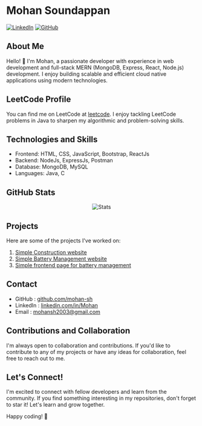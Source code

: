 # Mohan Soundappan

[![LinkedIn](https://img.shields.io/badge/LinkedIn-Mohan-blue?style=flat-square&logo=linkedin)](https://www.linkedin.com/in/mohan-s-986397259/)
[![GitHub](https://img.shields.io/badge/GitHub-mohan--sh-black?style=flat-square&logo=github)](https://github.com/mohan-sh/)


## About Me

Hello! 👋 I'm Mohan, a passionate developer with experience in web development and full-stack MERN (MongoDB, Express, React, Node.js) development. I enjoy building scalable and efficient cloud native applications using modern technologies.

## LeetCode Profile

You can find me on LeetCode at [leetcode](https://https://leetcode.com/u/Mohan_S_18/). I enjoy tackling LeetCode problems in Java to sharpen my algorithmic and problem-solving skills.

## Technologies and Skills

- Frontend: HTML, CSS, JavaScript, Bootstrap, ReactJs
- Backend: NodeJs, ExpressJs, Postman
- Database: MongoDB, MySQL
- Languages: Java, C
  

## GitHub Stats

<div align="center">

![Stats](https://github-readme-stats.vercel.app/api?username=mohan-sh&count_private=true&cache_seconds=30)


</div>



## Projects

Here are some of the projects I've worked on:

1. [Simple Construction website](https://github.com/mohan-sh/happy-home-construction-website-)
2. [Simple Battery Management website](https://github.com/mohan-sh/JavaScript-Poject)
3. [Simple frontend page for battery management](https://github.com/mohan-sh/angular)


## Contact

- GitHub   : [github.com/mohan-sh](https://github.com/mohan-sh)
- LinkedIn : [linkedin.com/in/Mohan](https://www.linkedin.com/in/mohan-s-986397259/)
- Email    : mohansh2003@gmail.com

## Contributions and Collaboration

I'm always open to collaboration and contributions. If you'd like to contribute to any of my projects or have any ideas for collaboration, feel free to reach out to me.

## Let's Connect!

I'm excited to connect with fellow developers and learn from the community. If you find something interesting in my repositories, don't forget to star it! Let's learn and grow together.

Happy coding! 🚀

